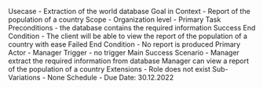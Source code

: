 Usecase - Extraction of the world database
Goal in Context - Report of the population of a country
Scope - Organization
level - Primary Task
Preconditions - the database contains the required information
Success End Condition - The client will be able to view the report of the population of a country with ease
Failed End Condition - No report is produced
Primary Actor - Manager
Trigger - no trigger
Main Success Scenario - Manager extract the required information from database
                        Manager can view a report of the population of a country 
Extensions - Role does not exist
Sub-Variations - None
Schedule - Due Date: 30.12.2022
                